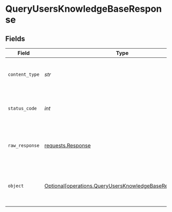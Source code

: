 # QueryUsersKnowledgeBaseResponse


## Fields

| Field                                                                                                                                                               | Type                                                                                                                                                                | Required                                                                                                                                                            | Description                                                                                                                                                         | Example                                                                                                                                                             |
| ------------------------------------------------------------------------------------------------------------------------------------------------------------------- | ------------------------------------------------------------------------------------------------------------------------------------------------------------------- | ------------------------------------------------------------------------------------------------------------------------------------------------------------------- | ------------------------------------------------------------------------------------------------------------------------------------------------------------------- | ------------------------------------------------------------------------------------------------------------------------------------------------------------------- |
| `content_type`                                                                                                                                                      | *str*                                                                                                                                                               | :heavy_check_mark:                                                                                                                                                  | HTTP response content type for this operation                                                                                                                       |                                                                                                                                                                     |
| `status_code`                                                                                                                                                       | *int*                                                                                                                                                               | :heavy_check_mark:                                                                                                                                                  | HTTP response status code for this operation                                                                                                                        |                                                                                                                                                                     |
| `raw_response`                                                                                                                                                      | [requests.Response](https://requests.readthedocs.io/en/latest/api/#requests.Response)                                                                               | :heavy_check_mark:                                                                                                                                                  | Raw HTTP response; suitable for custom response parsing                                                                                                             |                                                                                                                                                                     |
| `object`                                                                                                                                                            | [Optional[operations.QueryUsersKnowledgeBaseResponseBody]](../../models/operations/queryusersknowledgebaseresponsebody.md)                                          | :heavy_minus_sign:                                                                                                                                                  | Successful operation                                                                                                                                                | {"matches":[{"id":"mem_id_123_932","metadata":{"text":"Why did the world enter a global depression in 1929 ?"},"score":0.917971551,"sparseValues":{},"values":[]}]} |